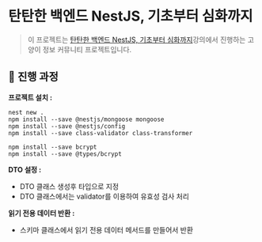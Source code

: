 # 탄탄한 백엔드 NestJS, 기초부터 심화까지

> 이 프로젝트는 [탄탄한 백엔드 NestJS, 기초부터 심화까지](https://www.inflearn.com/course/%ED%83%84%ED%83%84%ED%95%9C-%EB%B0%B1%EC%97%94%EB%93%9C-%EB%84%A4%EC%8A%A4%ED%8A%B8)강의에서 진행하는 고양이 정보 커뮤니티 프로젝트입니다.

## 🌴 진행 과정

**프로젝트 설치 :**

```shell
nest new .
npm install --save @nestjs/mongoose mongoose
npm install --save @nestjs/config
npm install --save class-validator class-transformer
```

```shell
npm install --save bcrypt
npm install --save @types/bcrypt
```

**DTO 설정 :**

- DTO 클래스 생성후 타입으로 지정
- DTO 클래스에서는 validator를 이용하여 유효성 검사 처리

**읽기 전용 데이터 반환 :**

- 스키마 클래스에서 읽기 전용 데이터 메서드를 만들어서 반환
